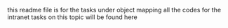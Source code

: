 this readme file is for the tasks under object mapping
all the codes for the intranet tasks on this topic will be found here 
